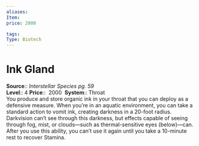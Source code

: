 ```yaml
---
aliases: 
Item:
price: 2000

tags: 
Type: Biotech
---
```


# Ink Gland

**Source**:: _Interstellar Species pg. 59_  
**Level**:: 4
**Price**::  2000 
**System**:: Throat  
You produce and store organic ink in your throat that you can deploy as a defensive measure. When you’re in an aquatic environment, you can take a standard action to vomit ink, creating darkness in a 20-foot radius. Darkvision can’t see through this darkness, but effects capable of seeing through fog, mist, or clouds—such as thermal-sensitive eyes (below)—can. After you use this ability, you can’t use it again until you take a 10-minute rest to recover Stamina.
